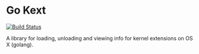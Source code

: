 # Go Kext

[![Build Status](https://github.com/keybase/go-kext/actions/workflows/ci.yml/badge.svg)](https://github.com/keybase/go-kext/actions)

A library for loading, unloading and viewing info for kernel extensions on OS X (golang).
